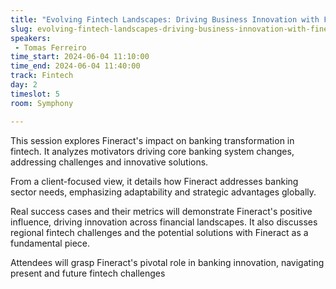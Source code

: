 ```yaml
---
title: "Evolving Fintech Landscapes: Driving Business Innovation with Fineract"
slug: evolving-fintech-landscapes-driving-business-innovation-with-fineract
speakers:
 - Tomas Ferreiro
time_start: 2024-06-04 11:10:00
time_end: 2024-06-04 11:40:00
track: Fintech
day: 2
timeslot: 5
room: Symphony

---
```


This session explores Fineract's impact on banking transformation in fintech. It analyzes motivators driving core banking system changes, addressing challenges and innovative solutions.
 
From a client-focused view, it details how Fineract addresses banking sector needs, emphasizing adaptability and strategic advantages globally. 
 
Real success cases and their metrics will demonstrate Fineract's positive influence, driving innovation across financial landscapes. It also discusses regional fintech challenges and the potential solutions with Fineract as a fundamental piece.
 
Attendees will grasp Fineract's pivotal role in banking innovation, navigating present and future fintech challenges